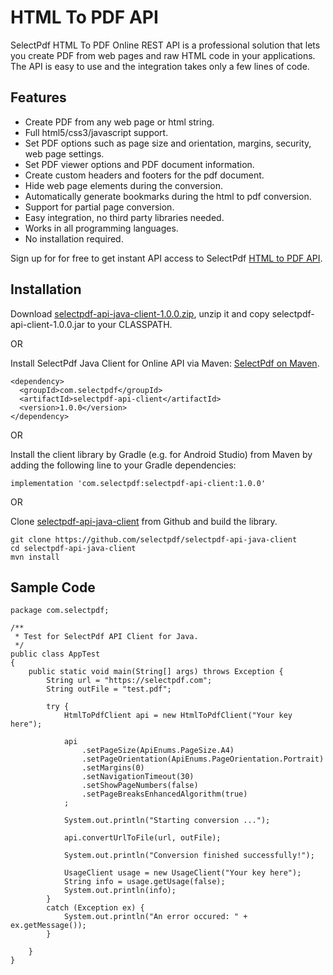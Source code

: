 # HTML To PDF API

SelectPdf HTML To PDF Online REST API is a professional solution that lets you create PDF from web pages and raw HTML code in your applications. The API is easy to use and the integration takes only a few lines of code.

## Features

* Create PDF from any web page or html string.
* Full html5/css3/javascript support.
* Set PDF options such as page size and orientation, margins, security, web page settings.
* Set PDF viewer options and PDF document information.
* Create custom headers and footers for the pdf document.
* Hide web page elements during the conversion.
* Automatically generate bookmarks during the html to pdf conversion.
* Support for partial page conversion.
* Easy integration, no third party libraries needed.
* Works in all programming languages.
* No installation required.

Sign up for for free to get instant API access to SelectPdf [HTML to PDF API](https://selectpdf.com/html-to-pdf-api/).

## Installation

Download [selectpdf-api-java-client-1.0.0.zip](https://github.com/selectpdf/selectpdf-api-java-client/releases/download/1.0.0/selectpdf-api-java-client-1.0.0.zip), unzip it and copy selectpdf-api-client-1.0.0.jar to your CLASSPATH.

OR

Install SelectPdf Java Client for Online API via Maven: [SelectPdf on Maven](https://search.maven.org/artifact/com.selectpdf/selectpdf-api-client/1.0.0/jar).

```
<dependency>
  <groupId>com.selectpdf</groupId>
  <artifactId>selectpdf-api-client</artifactId>
  <version>1.0.0</version>
</dependency>
```

OR

Install the client library by Gradle (e.g. for Android Studio) from Maven by adding the following line to your Gradle dependencies:

```
implementation 'com.selectpdf:selectpdf-api-client:1.0.0'
```

OR

Clone [selectpdf-api-java-client](https://github.com/selectpdf/selectpdf-api-java-client) from Github and build the library.

```
git clone https://github.com/selectpdf/selectpdf-api-java-client
cd selectpdf-api-java-client
mvn install
```

## Sample Code

```
package com.selectpdf;

/**
 * Test for SelectPdf API Client for Java.
 */
public class AppTest 
{
    public static void main(String[] args) throws Exception {
        String url = "https://selectpdf.com";
        String outFile = "test.pdf";

        try {
            HtmlToPdfClient api = new HtmlToPdfClient("Your key here");

            api
                .setPageSize(ApiEnums.PageSize.A4)
                .setPageOrientation(ApiEnums.PageOrientation.Portrait)
                .setMargins(0)
                .setNavigationTimeout(30)
                .setShowPageNumbers(false)
                .setPageBreaksEnhancedAlgorithm(true)
            ;

            System.out.println("Starting conversion ...");

            api.convertUrlToFile(url, outFile);

            System.out.println("Conversion finished successfully!");

            UsageClient usage = new UsageClient("Your key here");
            String info = usage.getUsage(false);
            System.out.println(info);
        }
        catch (Exception ex) {
            System.out.println("An error occured: " + ex.getMessage());
        }
        
    }
}
```
